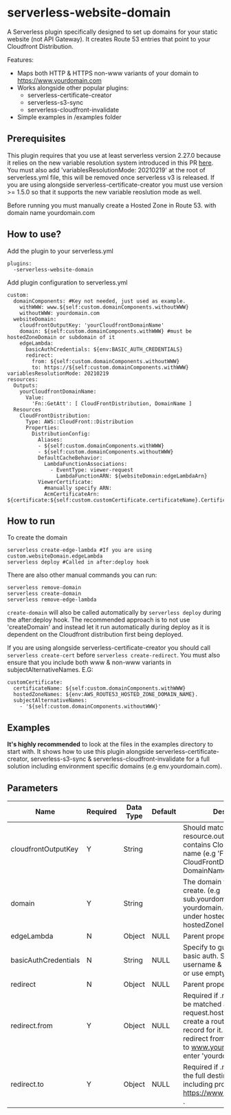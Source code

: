 # serverless-website-domain

A Serverless plugin specifically designed to set up domains for your static website (not API Gateway). It creates Route 53 entries that point to your Cloudfront Distribution.

Features:

 - Maps both HTTP & HTTPS non-www variants of your domain to https://www.yourdomain.com
 - Works alongside other popular plugins:
	 - serverless-certificate-creator
	 - serverless-s3-sync
	 - serverless-cloudfront-invalidate
 - Simple examples in /examples folder

## Prerequisites

This plugin requires that you use at least serverless version 2.27.0 because it relies on the new variable resolution system introduced in this PR [here](https://github.com/serverless/serverless/pull/8987/files). You must also add 'variablesResolutionMode: 20210219' at the root of serverless.yml file, this will be removed once serverless v3 is released. If you are using alongside serverless-certificate-creator
you must use version >= 1.5.0 so that it supports the new variable reoslution mode as well.

Before running you must manually create a Hosted Zone in Route 53. with domain name yourdomain.com

## How to use?

Add the plugin to your serverless.yml

    plugins:
      -serverless-website-domain


Add plugin configuration to serverless.yml

    custom:
      domainComponents: #Key not needed, just used as example.
        withWWW: www.${self:custom.domainComponents.withoutWWW}
        withoutWWW: yourdomain.com
      websiteDomain:
        cloudfrontOutputKey: 'yourCloudfrontDomainName'
        domain: ${self:custom.domainComponents.withWWW} #must be hostedZoneDomain or subdomain of it
        edgeLambda:
          basicAuthCredentials: ${env:BASIC_AUTH_CREDENTIALS}
          redirect:
            from: ${self:custom.domainComponents.withoutWWW}
            to: https://${self:custom.domainComponents.withWWW}
    variablesResolutionMode: 20210219
    resources:
      Outputs:
        yourCloudfrontDomainName:
          Value:
            'Fn::GetAtt': [ CloudFrontDistribution, DomainName ]
      Resources
        CloudFrontDistribution:
          Type: AWS::CloudFront::Distribution
          Properties:
            DistributionConfig:
              Aliases:
              - ${self:custom.domainComponents.withWWW}
              - ${self:custom.domainComponents.withoutWWW}
              DefaultCacheBehavior:
                LambdaFunctionAssociations:
                  - EventType: viewer-request
                    LambdaFunctionARN: ${websiteDomain:edgeLambdaArn}
              ViewerCertificate:
                #manually specify ARN:
                AcmCertificateArn: ${certificate:${self:custom.customCertificate.certificateName}.CertificateArn}

## How to run

To create the domain

```
serverless create-edge-lambda #If you are using custom.websiteDomain.edgeLambda
serverless deploy #Called in after:deploy hook
```
There are also other manual commands you can run:

```
serverless remove-domain
serverless create-domain
serverless remove-edge-lambda
```

`create-domain` will also be called automatically by `serverless deploy` during the after:deploy hook. The recommended approach is to not use 'createDomain' and instead let it run automatically during deploy as it is dependent on the Cloudfront distribution first being deployed.

If you are using alongside serverless-certificate-creator you should call `serverless create-cert` before `serverless create-redirect`. You must also ensure that you include both www & non-www variants in subjectAlternativeNames. E.G:

    customCertificate:
      certificateName: ${self:custom.domainComponents.withWWW}
      hostedZoneNames: ${env:AWS_ROUTE53_HOSTED_ZONE_DOMAIN_NAME}.
      subjectAlternativeNames:
        - '${self:custom.domainComponents.withoutWWW}'

## Examples

**It's highly recommended** to look at the files in the examples directory to start with. It shows how to use this plugin alongside serverless-certificate-creator, serverless-s3-sync & serverless-cloudfront-invalidate for a full solution including environment specific domains (e.g env.yourdomain.com).

## Parameters

| Name                | Required | Data Type | Default | Description                                                                                                                                                                       |
|---------------------|----------|-----------|---------|-----------------------------------------------------------------------------------------------------------------------------------------------------------------------------------|
| cloudfrontOutputKey |     Y    |   String  |         | Should match key in resource.outputs which contains Cloudfront domain name (e.g 'Fn::GetAtt': [ CloudFrontDistribution, DomainName ]).                                            |
| domain              |     Y    |   String  |         | The domain you want to create. (e.g sub.yourdomain.com or yourdomain.com). Must exist under hosted zone of hostedZoneId.                                                          |
| edgeLambda          |     N    |  Object  | NULL   | Parent property                                                          |
| basicAuthCredentials          |     N    |  String  | NULL   | Specify to guard website with basic auth. Separate username & password with '/' or use empty string to disable.                                                       |
| redirect          |     N    |  Object  | NULL   | Parent property.                                                     |
| redirect.from          |     Y    |  Object  | NULL   | Required if .redirect set. 'It will be matched against lambda request.host[0]. It will also create a route 53 A & AAAA record for it. If you want to redirect from yourdomain.com to www.yourdomain.com just enter 'yourdomain.com' here.                                                     |
| redirect.to          |     Y    |  Object  | NULL   | Required if .redirect set. It is the full destination URL including protocol. (E.G https://www.yourdomain.com)   .                                                  |